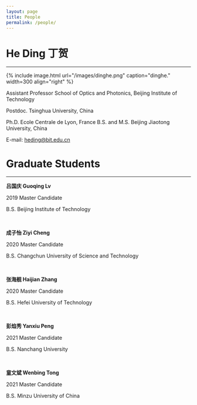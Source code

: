 ```yaml
---
layout: page
title: People
permalink: /people/
---
```


He Ding 丁贺
===========

**********

{% include image.html url="/images/dinghe.png" caption="dinghe." width=300 align="right" %}

Assistant Professor 
School of Optics and Photonics,
Beijing Institute of Technology

 

Postdoc. Tsinghua University, China

Ph.D. Ecole Centrale de Lyon, France 
B.S. and M.S. Beijing Jiaotong University, China
 

E-mail: heding@bit.edu.cn



Graduate Students
===========

***********

**​吕国庆 Guoqing Lv**

2019 Master Candidate

B.S. Beijing Institute of Technology

​

**成子怡 Ziyi Cheng**

2020 Master Candidate

B.S. Changchun University of Science and Technology

​

**张海舰 Haijian Zhang**

2020 Master Candidate

B.S. Hefei University of Technology

​

**彭焰秀 Yanxiu Peng**

2021 Master Candidate

B.S. Nanchang University

​

**童文斌 Wenbing Tong**

2021 Master Candidate

B.S. Minzu University of China



